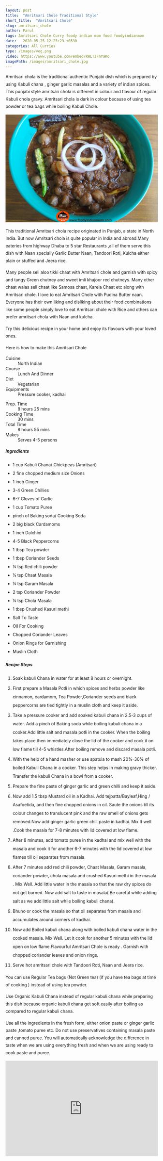 ```yaml
---
layout: post
title:  "Amritsari Chole Traditional Style"
short_title:  "Amritsari Chole"
slug: amritsari_chole
author: Parul
tags: Amritsari Chole Curry foody indian mom food foodyindianmom
date:   2020-05-25 12:25:23 +0530
categories: All Curries
type: /images/veg.png
video: https://www.youtube.com/embed/KWLTJFnYaKo
imagePath: /images/amritsari_chole.jpg
---
```

<p class="text-justify" style="line-height: 175%;">
Amritsari chola is the traditional authentic Punjabi dish which is prepared by using Kabuli chana , ginger garlic masalas and a variety of indian spices. This punjabi style amritsari chola is different in colour and flavour of regular Kabuli chola gravy. Amritsari chola is dark in colour because of using tea powder or tea bags while boiling Kabuli Chole.
</p>

<div class="row">
    <div class="col-md-12"><img src="../images/amritsari_chole.jpg" alt="" class="rounded img-fluid mb-2"></div>
</div>

<p class="text-justify" style="line-height: 175%;">
This traditional Amritsari chola recipe originated in Punjab, a state in North India. But now Amritsari chola is quite popular in India and abroad.Many eateries from highway Dhaba to 5 star Restaurants ,all of them serve this dish with Naan specially Garlic  Butter Naan, Tandoori Roti, Kulcha either plain or stuffed and Jeera rice.
</p>

<p class="text-justify" style="line-height: 175%;">
Many people sell aloo tikki chaat with Amritsari chole and garnish with spicy and tangy Green chutney and sweet imli khajoor red chutneys. Many other chaat walas sell chaat like Samosa chaat, Karela Chaat etc along with Amritsari chole. I love to eat Amritsari Chole with Pudina Butter naan. Everyone has their own liking  and disliking about their food combinations like some people simply love to eat Amritsari chole with Rice and others can prefer amritsari chola with Naan and kulcha.
</p>

<p class="text-justify" style="line-height: 175%;">
Try this delicious recipe in your home and enjoy its flavours with your loved ones.
</p>

<p class="text-justify" style="line-height: 175%;">
Here is how to make this Amritsari Chole
</p>

<div class="row">
    <div class="col-md-6">
        <dl class="row">
            <dt class="col-sm-4">Cuisine</dt><dd class="col-sm-7">North Indian</dd>
            <dt class="col-sm-4">Course</dt><dd class="col-sm-7">Lunch And Dinner</dd>
            <dt class="col-sm-4">Diet</dt><dd class="col-sm-7">Vegetarian</dd>
            <dt class="col-sm-4">Equipments</dt><dd class="col-sm-7">Pressure cooker, kadhai</dd>
        </dl>
    </div>
    <div class="col-md-6">
        <dl class="row">
            <dt class="col-sm-5">Prep. Time</dt><dd class="col-sm-7">8 hours 25 mins</dd>
            <dt class="col-sm-5">Cooking Time</dt><dd class="col-sm-7">30 mins</dd>
            <dt class="col-sm-5">Total Time</dt><dd class="col-sm-7">8 hours 55 mins</dd>
            <dt class="col-sm-5">Makes</dt><dd class="col-sm-7">Serves 4-5 persons</dd>
        </dl>
    </div>
</div>

<div class="recipe-section-divider"></div>
<div class="row" id="ingredients">
    <div class="col-md-12"><h5 class="font-weight-bold">Ingredients</h5></div>
</div>
<div class="row">
    <div class="col-md-12">
        <ul class="post-list" style="line-height: 200%">
            <li>1 cup Kabuli Chana/ Chickpeas (Amritsari)</li>
            <li>2 fine chopped medium size Onions</li>
            <li>1 inch Ginger</li>
            <li>3-4 Green Chillies</li>
            <li>6-7 Cloves of Garlic</li>
            <li>1 cup Tomato Puree</li>
            <li>pinch of Baking soda/ Cooking Soda</li>
            <li>2 big black Cardamoms</li>
            <li>1 inch Dalchini</li>
            <li>4-5 Black Peppercorns</li>
            <li>1 tbsp Tea powder</li>
            <li>1 tbsp Coriander Seeds</li>
            <li>¼ tsp Red chili powder</li>
            <li>¼ tsp Chaat Masala</li>
            <li>¼ tsp Garam Masala</li>
            <li>2 tsp Coriander Powder</li>
            <li>¼ tsp Chola Masala</li>
            <li>1 tbsp Crushed Kasuri methi</li>
            <li>Salt To Taste</li>
            <li>Oil For Cooking</li>
            <li>Chopped Coriander Leaves </li>
            <li>Onion Rings for Garnishing</li>
            <li>Muslin Cloth</li>
        </ul>
    </div>
</div>

<div class="recipe-section-divider"></div>
<div class="row" id="recipe">
    <div class="col-md-12"><h5 class="font-weight-bold">Recipe Steps</h5></div>
</div>
<div class="row">
    <div class="col-md-12">
        <ol class="post-list text-justify" style="line-height: 200%">
            <li style="margin-bottom:5px;">Soak kabuli Chana in water for at least 8 hours or overnight.</li>
            <li style="margin-bottom:5px;">First prepare a Masala Potli in which spices and herbs powder like cinnamon, cardamom, Tea Powder,Coriander seeds and black  peppercorns are tied tightly in a muslin cloth and keep it aside.</li>
            <li style="margin-bottom:5px;">Take a pressure cooker and add soaked kabuli chana in 2.5-3 cups of water. Add a pinch of Baking soda while boiling kabuli chana in a cooker.Add little salt and masala potli in the cooker. When the  boiling takes place then immediately close the lid of the cooker and cook it on low flame till 4-5 whistles.After boiling remove and discard masala potli.</li>
            <li style="margin-bottom:5px;">With the help of a hand masher or use spatula to mash 20%-30% of boiled Kabuli Chana in a cooker. This step helps in making gravy thicker. Transfer the kabuli Chana  in a bowl from a cooker.</li>
            <li style="margin-bottom:5px;">Prepare the fine paste of ginger garlic and green chilli  and keep it aside.</li>
            <li style="margin-bottom:5px;">Now add 1.5 tbsp Mustard oil in a Kadhai. Add tejpatta/Bayleaf,Hing / Asafoetida, and then fine chopped onions in oil. Saute the onions till its colour changes to translucent pink and the raw smell of onions gets removed.Now add ginger garlic green chili paste in kadhai. Mix It well .Cook the masala for 7-8 minutes with lid covered at low flame.</li>
            <li style="margin-bottom:5px;">After 8 minutes, add tomato puree in the kadhai and mix well with the masala and cook it for another 6-7 minutes with the lid covered at low flames till oil separates from masala.</li>
            <li style="margin-bottom:5px;">After 7 minutes add red chili powder, Chaat Masala, Garam masala, coriander powder, chola masala and crushed Kasuri methi in the masala . Mix Well. Add little water in the masala so that the raw dry spices do not get burned. Now add salt to taste in masala( Be careful while adding salt as we add little salt while boiling kabuli chana).</li>
            <li style="margin-bottom:5px;">Bhuno or cook the masala so that oil separates from masala and accumulates around corners of kadhai.</li>
            <li style="margin-bottom:5px;">Now add Boiled kabuli chana along with boiled kabuli chana water in the cooked masala. Mix Well. Let it cook for another 5 minutes with the lid open on low flame.Flavourful Amritsari Chole is ready . Garnish with chopped coriander leaves and onion rings.</li>
            <li style="margin-bottom:5px;">Serve hot amritsari chole with Tandoori Roti, Naan and Jeera rice.</li>
        </ol>
        <p class="text-justify" style="line-height: 175%;"><i class="fas fa-lightbulb"></i> You can use Regular Tea bags (Not Green tea) (if you have tea bags at time of cooking ) instead of using tea powder.</p>
        <p class="text-justify" style="line-height: 175%;"><i class="fas fa-lightbulb"></i> Use Organic Kabuli Chana instead of regular kabuli chana while preparing this dish because organic kabuli chana get soft easily after boiling as compared to regular kabuli chana.</p>
        <p class="text-justify" style="line-height: 175%;"><i class="fas fa-lightbulb"></i> Use all the ingredients in the fresh form, either onion paste or ginger garlic paste ,tomato puree etc. Do not use preservatives containing masala paste and canned puree. You will automatically acknowledge the difference in taste when we are using everything fresh and when we are using ready to cook paste and puree.</p>
    </div>
</div>
<div class="row" id="video">
    <div class="col-md-12">
        <div class="embed-responsive embed-responsive-16by9">
            <iframe width="100%" height="315" src="https://www.youtube.com/embed/KWLTJFnYaKo" frameborder="0" allow="accelerometer; autoplay; encrypted-media; gyroscope; picture-in-picture" allowfullscreen></iframe>
        </div>
    </div>
</div>
<br>
